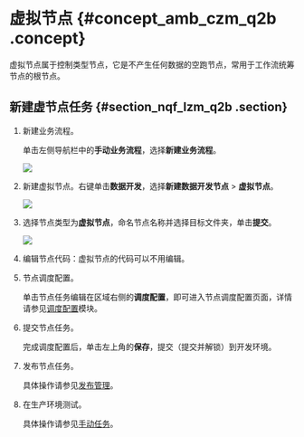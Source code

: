 # 虚拟节点 {#concept_amb_czm_q2b .concept}

虚拟节点属于控制类型节点，它是不产生任何数据的空跑节点，常用于工作流统筹节点的根节点。

## 新建虚节点任务 {#section_nqf_lzm_q2b .section}

1.  新建业务流程。

    单击左侧导航栏中的**手动业务流程**，选择**新建业务流程**。

    ![](http://static-aliyun-doc.oss-cn-hangzhou.aliyuncs.com/assets/img/16319/15481781877961_zh-CN.png)

2.  新建虚拟节点。右键单击**数据开发**，选择**新建数据开发节点** \> **虚拟节点**。

    ![](http://static-aliyun-doc.oss-cn-hangzhou.aliyuncs.com/assets/img/16326/15481781878159_zh-CN.png)

3.  选择节点类型为**虚拟节点**，命名节点名称并选择目标文件夹，单击**提交**。

    ![](http://static-aliyun-doc.oss-cn-hangzhou.aliyuncs.com/assets/img/16298/15481781877817_zh-CN.png)

4.  编辑节点代码：虚拟节点的代码可以不用编辑。
5.  节点调度配置。

    单击节点任务编辑在区域右侧的**调度配置**，即可进入节点调度配置页面，详情请参见[调度配置](cn.zh-CN/使用指南/数据开发/调度配置/基本属性.md#)模块。

6.  提交节点任务。

    完成调度配置后，单击左上角的**保存**，提交（提交并解锁）到开发环境。

7.  发布节点任务。

    具体操作请参见[发布管理](cn.zh-CN/使用指南/数据开发/发布管理/任务发布.md#)。

8.  在生产环境测试。

    具体操作请参见[手动任务](cn.zh-CN/使用指南/运维中心/任务列表/手动任务.md#)。


